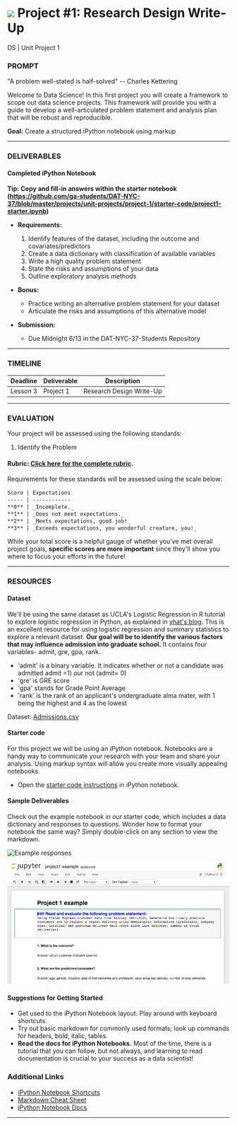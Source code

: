 # ![](https://ga-dash.s3.amazonaws.com/production/assets/logo-9f88ae6c9c3871690e33280fcf557f33.png) Project #1: Research Design Write-Up
DS | Unit Project 1

### PROMPT

"A problem well-stated is half-solved" -- Charles Kettering

Welcome to Data Science! In this first project you will create a framework to scope out data science projects. This framework will provide you with a guide to develop a well-articulated problem statement and analysis plan that will be robust and reproducible.

**Goal:** Create a structured iPython notebook using markup

---

### DELIVERABLES

#### Completed iPython Notebook

**Tip: Copy and fill-in answers within the starter notebook (https://github.com/ga-students/DAT-NYC-37/blob/master/projects/unit-projects/project-1/starter-code/project1-starter.ipynb)**

- **Requirements:**
    1. Identify features of the dataset, including the outcome and covariates/predictors
    2. Create a data dictionary with classification of available variables
    3. Write a high quality problem statement
    4. State the risks and assumptions of your data
    5. Outline exploratory analysis methods

- **Bonus:**
    - Practice writing an alternative problem statement for your dataset
    - Articulate the risks and assumptions of this alternative model

- **Submission:**
    - Due Midnight 6/13 in the DAT-NYC-37-Students Repository 

---

### TIMELINE

| Deadline | Deliverable| Description |
|:-:|---|---|
| Lesson 3 | Project 1  | Research Design Write-Up   |

---

### EVALUATION

Your project will be assessed using the following standards:

1. Identify the Problem

#### Rubric: [Click here for the complete rubric](./project1-rubric.md). 

Requirements for these standards will be assessed using the scale below:

    Score | Expectations
    ----- | ------------
    **0** | _Incomplete._
    **1** | _Does not meet expectations._
    **2** | _Meets expectations, good job!_
    **3** | _Exceeds expectations, you wonderful creature, you!_

While your total score is a helpful gauge of whether you've met overall project goals, __specific scores are more important__ since they'll show you where to focus your efforts in the future!

---

### RESOURCES

#### Dataset  
We'll be using the same dataset as UCLA's Logistic Regression in R tutorial to explore logistic regression in Python, as explained in [yhat's blog](http://blog.yhat.com/posts/logistic-regression-and-python.html). This is an excellent resource for using logistic regression and summary statistics to explore a relevant dataset. __Our goal will be to identify the various factors that may influence admission into graduate school.__ It contains four variables- admit, gre, gpa, rank.

- 'admit' is a binary variable. It indicates whether or not a candidate was admitted admit =1) our not (admit= 0)
- 'gre' is GRE score
- 'gpa' stands for Grade Point Average
- 'rank' is the rank of an applicant's undergraduate alma mater, with 1 being the highest and 4 as the lowest

Dataset: [Admissions.csv](./assets/admissions.csv)

#### Starter code
For this project we will be using an iPython notebook. Notebooks are a handy way to communicate your research with your team and share your analysis. Using markup syntax will allow you create more visually appealing notebooks.

* Open the [starter code instructions](./starter-code/project1-starter.ipynb) in iPython notebook.

#### Sample Deliverables 
Check out the example notebook in our starter code, which includes a data dictionary and responses to questions. Wonder how to format your notebook the same way? Simply double-click on any section to view the markdown.

![Example responses](https://github.com/ga-students/DAT-NYC-37/blob/master/projects/unit-projects/project-1/starter-code/unit-project-1-sample.ipynb)

![Example Notebook](./assets/images/Example_ipynb.jpg)


#### Suggestions for Getting Started 

- Get used to the iPython Notebook layout. Play around with keyboard shortcuts.
- Try out basic markdown for commonly used formats; look up commands for headers, bold, italic, tables.
- **Read the docs for iPython Notebooks.** Most of the time, there is a tutorial that you can follow, but not always, and learning to read documentation is crucial to your success as a data scientist!

### Additional Links

- [iPython Notebook Shortcuts](https://ipython.org/ipython-doc/1/interactive/notebook.html#keyboard-shortcuts)
- [Markdown Cheat Sheet](https://github.com/adam-p/markdown-here/wiki/Markdown-Cheatsheet)
- [iPython Notebook Docs](http://ipython.readthedocs.org/en/stable/)

---
